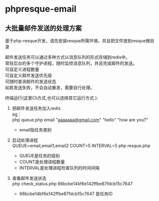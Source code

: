 phpresque-email
===============

大批量邮件发送的处理方案
-------

基于php-resque开发，请先安装resque所需环境，并且把文件放到resque根目录

邮件发送任务可以通过多种方式以消息队列的形式存储到redis中。  
常驻后台的多个守护进程，随时监控消息队列，并且完成邮件的发送。  
可自定义进程数量  
可自定义邮件发送优先级  
可随时查询邮件的发送状态  
如若发送失败，不会自动重发，需要自行处理。  

终端运行(这里Cli方式,也可以选择其它运行方式.):    

1. 把邮件发送任务加入redis    
   eg：      
   php queue.php email "aaaaaaa@gmail.com" "hello" "how are you?"   
   * email指任务类别
   
2. 启动处理进程        
   QUEUE=email,email1,email2 COUNT=5 INTERVAL=5 php resque.php      
   * QUEUE是任务的级别
   * COUNT是处理进程数量
   * INTERVAL是处理进程检查队列的时间间隔

3. 查看邮件发送状态  
   php check_status.php 66bcbe14bf6e142ffbe87fdcb15c7647
   * 66bcbe14bf6e142ffbe87fdcb15c7647 是任务ID





